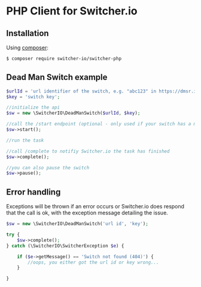 # PHP Client for Switcher.io

## Installation

Using [composer](https://packagist.org/packages/switcher-io/switcher-php):

```bash
$ composer require switcher-io/switcher-php
```

## Dead Man Switch example

```php
$urlId = 'url identifier of the switch, e.g. "abc123" in https://dmsr.io/abc123.';
$key = 'switch key';

//initialize the api
$sw = new \SwitcherIO\DeadManSwitch($urlId, $key);

//call the /start endpoint (optional - only used if your switch has a max run time set)
$sw->start();

//run the task

//call /complete to notifiy Switcher.io the task has finished
$sw->complete();

//you can also pause the switch
$sw->pause();
```

## Error handling

Exceptions will be thrown if an error occurs or Switcher.io does respond that the call is ok, with the exception 
message detailing the issue.

```php
$sw = new \SwitcherIO\DeadManSwitch('url id', 'key');

try {
    $sw->complete();
} catch (\SwitcherIO\SwitcherException $e) {

    if ($e->getMessage() == 'Switch not found (404)') {
        //oops, you either got the url id or key wrong...
    }

}

```